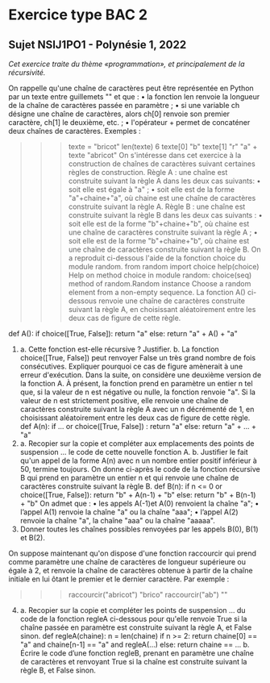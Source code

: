 # Exercice type BAC 2
## Sujet NSIJ1PO1 - Polynésie 1, 2022

*Cet exercice traite du thème «programmation», et principalement de la récursivité.*

On rappelle qu'une chaîne de caractères peut être représentée en Python par un texte entre guillemets "" et que : 
• la fonction len renvoie la longueur de la chaîne de caractères passée en 
paramètre ;
• si une variable ch désigne une chaîne de caractères, alors ch[0] renvoie son 
premier caractère, ch[1] le deuxième, etc. ;
• l'opérateur + permet de concaténer deux chaînes de caractères.
Exemples :
>>> texte = "bricot"
>>> len(texte)
6
>>> texte[0]
"b"
>>> texte[1]
"r"
>>> "a" + texte
"abricot"
On s'intéresse dans cet exercice à la construction de chaînes de caractères suivant 
certaines règles de construction.
Règle A : une chaîne est construite suivant la règle A dans les deux cas suivants:
• soit elle est égale à "a" ;
• soit elle est de la forme "a"+chaine+"a", où chaine est une chaîne de 
caractères construite suivant la règle A.
Règle B : une chaîne est construite suivant la règle B dans les deux cas suivants :
• soit elle est de la forme "b"+chaine+"b", où chaine est une chaîne de 
caractères construite suivant la règle A ;
• soit elle est de la forme "b"+chaine+"b", où chaine est une chaîne de 
caractères construite suivant la règle B.
On a reproduit ci-dessous l'aide de la fonction choice du module random.
>>>from random import choice
>>>help(choice)
Help on method choice in module random:
choice(seq) method of random.Random instance
 Choose a random element from a non-empty sequence.
La fonction A() ci-dessous renvoie une chaîne de caractères construite suivant la règle
A, en choisissant aléatoirement entre les deux cas de figure de cette règle.

def A():
if choice([True, False]):
return "a"
else:
return "a" + A() + "a"
1. a. Cette fonction est-elle récursive ? Justifier.
b. La fonction choice([True, False]) peut renvoyer False un très grand
nombre de fois consécutives. Expliquer pourquoi ce cas de figure amènerait à 
une erreur d'exécution.
Dans la suite, on considère une deuxième version de la fonction A. À présent, la fonction
prend en paramètre un entier n tel que, si la valeur de n est négative ou nulle, la
fonction renvoie "a". Si la valeur de n est strictement positive, elle renvoie une chaîne
de caractères construite suivant la règle A avec un n décrémenté de 1, en choisissant
aléatoirement entre les deux cas de figure de cette règle.
def A(n):
if ... or choice([True, False]) :
return "a"
else:
return "a" + ... + "a"
2. a. Recopier sur la copie et compléter aux emplacements des points de
suspension ... le code de cette nouvelle fonction A.
b. Justifier le fait qu'un appel de la forme A(n) avec n un nombre entier positif 
inférieur à 50, termine toujours.
On donne ci-après le code de la fonction récursive B qui prend en paramètre un entier n
et qui renvoie une chaîne de caractères construite suivant la règle B.
def B(n):
if n <= 0 or choice([True, False]):
return "b" + A(n-1) + "b"
else:
return "b" + B(n-1) + "b"
On admet que :
• les appels A(-1)et A(0) renvoient la chaîne "a";
• l’appel A(1) renvoie la chaîne "a" ou la chaîne "aaa";
• l’appel A(2) renvoie la chaîne "a", la chaîne "aaa" ou la chaîne "aaaaa".
3. Donner toutes les chaînes possibles renvoyées par les appels B(0), B(1)
et B(2).


On suppose maintenant qu'on dispose d'une fonction raccourcir qui prend comme
paramètre une chaîne de caractères de longueur supérieure ou égale à 2, et renvoie la
chaîne de caractères obtenue à partir de la chaîne initiale en lui ôtant le premier et le
dernier caractère.
Par exemple :
>>> raccourcir("abricot")
"brico"
>>> raccourcir("ab")
""
4. a. Recopier sur la copie et compléter les points de suspension ... du code de la
fonction regleA ci-dessous pour qu'elle renvoie True si la chaîne passée en
paramètre est construite suivant la règle A, et False sinon.
def regleA(chaine):
n = len(chaine)
if n >= 2: 
 return chaine[0] == "a" and chaine[n-1] == "a" and
 regleA(...)
else:
 return chaine == ...
b. Écrire le code d’une fonction regleB, prenant en paramètre une chaîne de
caractères et renvoyant True si la chaîne est construite suivant la règle B,
et False sinon.
